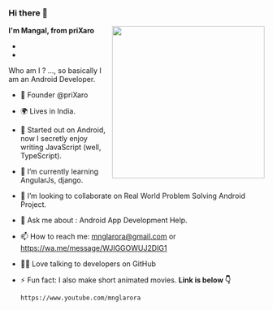 ### Hi there 👋


**I'm Mangal, from priXaro**
<img src="https://raw.githubusercontent.com/samtstern/samtstern/master/SparkyWFH-01.png" align="right" width="300px"></img>

-
-

Who am I ? ..., so basically I am an Android Developer.

- 💼 Founder @priXaro
- 🌍 Lives in India.
- 🔭 Started out on Android, now I secretly enjoy writing JavaScript (well, TypeScript).
- 🌱 I’m currently learning AngularJs, django.
- 👯 I’m looking to collaborate on Real World Problem Solving Android Project.
- 💬 Ask me about : Android App Development Help.
- 📫 How to reach me: mnglarora@gmail.com or https://wa.me/message/WJIGGOWUJ2DIG1
- 👩‍💻 Love talking to developers on GitHub
- ⚡ Fun fact: I also make short animated movies. **Link is below 👇**
      
      https://www.youtube.com/mnglarora
